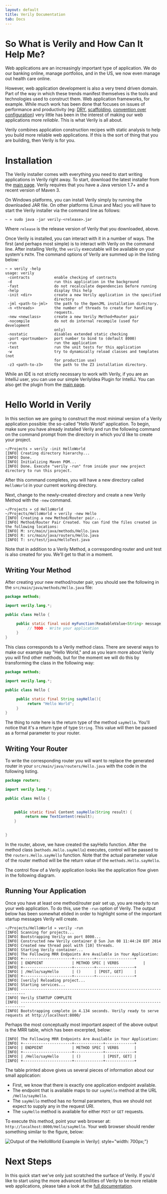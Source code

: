 ```yaml
---
layout: default
title: Verily Documentation
tab: Docs
---
```


So What is Verily and How Can It Help Me?
========================================

Web applications are an increasingly important type of application. We do our banking online, manage portfolios, and in the US, we now even manage out health care online. 

However, web application development is also a very trend driven domain. Part of the way in which these trends manifest themselves is the tools and technologies used to construct them. Web application frameworks, for example. While much work has been done that focuses on issues of performance and productivity (eg: [DRY](http://en.wikipedia.org/wiki/Don't_repeat_yourself), [scaffolding](http://en.wikipedia.org/wiki/Scaffold_(programming)), [convention over configuration](http://en.wikipedia.org/wiki/Convention_over_configuration)) very little has been in the interest of making our web applications more *reliable*. This is what Verily is all about. 

Verily combines application construction recipes with static analysis to help you build more reliable web applications. If this is the sort of thing that you are building, then Verily is for you. 


Installation 
========================

The Verily installer comes with everything you need to start writing applications in Verily right away. To start, download the latest installer from the [main page](/). Verily requires that you have a Java version 1.7+ and a recent version of Maven 3. 

On Windows platforms, you can install Verily simply by running the downloaded JAR file. On other platforms (Linux and Mac) you will have to start the Verily installer via the command line as follows:

~~~ shell
~ » sudo java -jar verily-<release>.jar
~~~

Where `release` is the release version of Verily that you downloaded, above.

Once Verily is installed, you can interact with it in a number of ways. The first (and perhaps most simple) is to interact with Verily on the command line. After installing Verily, the `verily` executable will be available on your system's `PATH`. The command options of Verily are summed up in the listing below:

~~~ shell
~ » verily -help                                                                                                               
usage: verily
 -contracts           enable checking of contracts
 -d                   run this application in the background
 -fast                do not recalculate dependencies before running
 -help                display this help
 -init <dir>          create a new Verily application in the specified
                      directory
 -jml <path-to-jml>   the path to the OpenJML installation directory.
 -n <threads>         the number of threads to create for handling
                      requests.
 -new <newclass>      create a new Verily Method+Router pair
 -nocompile           do not do internal recompile (used for development
                      only)
 -nostatic            disables extended static checking
 -port <portnumber>   port number to bind to (default 8000)
 -run                 run the application
 -test                run the unit tests for this application
 -w                   try to dynamically reload classes and templates (not
                      for production use)
 -z3 <path-to-z3>     the path to the Z3 installation directory.
~~~

While an IDE is not strictly necessary to work with Verily, if you are an IntelliJ user, you can use our simple VerilyIdea Plugin for IntelliJ. You can also get the plugin from the [main page](/). 


Hello World in Verily
=====================

In this section we are going to construct the most minimal version of a Verily application possible: the so-called "Hello World" application. To begin, make sure you have already installed Verily and run the following command on the command prompt from the directory in which you'd like to create your project.

~~~ shell
~/Projects » verily -init HelloWorld                                                                                           
[INFO] Creating directory hierarchy...
[INFO] Done.
[INFO] Initializing Maven POM...
[INFO] Done. Execute "verily -run" from inside your new project directory to run this project.
~~~

After this command completes, you will have a new directory called `HelloWorld` in your current working directory. 

Next, change to the newly-created directory and create a new Verily Method with the `-new` command. 

~~~ shell 
~/Projects » cd HelloWorld 
~/Projects/HelloWorld » verily -new Hello                                                                                      
[INFO] Creating a new Method/Router pair...
[INFO] Method/Router Pair Created. You can find the files created in the following locations:
[INFO] M: src/main/java/methods/Hello.java
[INFO] R: src/main/java/routers/Hello.java
[INFO] T: src/test/java/HelloTest.java
~~~

Note that in addition to a Verily Method, a corresponding router and unit test is also created for you. We'll get to that in a moment. 

Writing Your Method
-------------------

After creating your new method/router pair, you should see the following in the `src/main/java/methods/Hello.java` file: 

~~~ java
package methods;

import verily.lang.*;

public class Hello {

     public static final void myFunction(ReadableValue<String> message){
          // TODO - Write your application
     }
}
~~~
 
This class corresponds to a Verily method class. There are several ways to make our example say "Hello World," and as you learn more about Verily you will find other methods, but for the moment we will do this by transforming the class in the following way:

~~~ java
package methods;

import verily.lang.*;

public class Hello {

     public static final String sayHello(){
	      return "Hello World";
     }
}
~~~

The thing to note here is the return type of the method `sayHello`. You'll notice that it's a return type of type `String`. This value will then be passed as a formal parameter to your router.

Writing Your Router
-------------------

To write the corresponding router you will want to replace the generated router in your `src/main/java/routers/Hello.java` with the code in the following listing. 

~~~ java
package routers;

import verily.lang.*;

public class Hello {
    

    public static final Content sayHello(String result) {
	     return new TextContent(result);
    }
    

}
~~~

In the router, above, we have created the sayHello function. After the method class (`methods.Hello.sayHello`) executes, control will be passed to the `routers.Hello.sayHello` function. Note that the actual parameter value of the router method will be the return value of the `methods.Hello.sayHello`.

The control flow of a Verily application looks like the application flow given in the following diagram. 


Running Your Application
------------------------

Once you have at least one method/router pair set up, you are ready to run your web application. To do this, use the `-run` option of Verily. The output below has been somewhat elided in order to highlight some of the important startup messages Verily will create. 


~~~ shell
~/Projects/HelloWorld » verily -run
[INFO] Scanning for projects...
[INFO] Bootstrapping Verily on port 8000...
[INFO] Constructed new Verily container @ Sun Jun 08 11:44:24 EDT 2014
[INFO] Created new thread pool with [10] threads.
[INFO] Starting Verily container...
[INFO] The Following MRR Endpoints Are Available in Your Application:
[INFO] +----------------------+---------+-----------------+
[INFO] | ENDPOINT             | METHOD SPEC | VERBS           |
[INFO] +----------------------+---------+-----------------+
[INFO] | /Hello/sayHello      | ()      | [POST, GET]     |
[INFO] +----------------------+---------+-----------------+
[INFO] [verily] Reloading project...
[INFO] Starting services...
[INFO] ------------------------------------------------------------------------
[INFO] Verily STARTUP COMPLETE
[INFO] ------------------------------------------------------------------------
[INFO] Bootstrapping complete in 4.134 seconds. Verily ready to serve requests at http://localhost:8000/
~~~

Perhaps the most conceptually most important aspect of the above output is the MRR table, which has been excerpted, below:

~~~ shell
[INFO] The Following MRR Endpoints Are Available in Your Application:
[INFO] +----------------------+-------------+-------------+
[INFO] | ENDPOINT             | METHOD SPEC | VERBS       |
[INFO] +----------------------+-------------+-------------+
[INFO] | /Hello/sayHello      | ()          | [POST, GET] |
[INFO] +----------------------+-------------+-------------+
~~~

The table printed above gives us several pieces of information about our small application:

* First, we know that there is exactly one application endpoint available. 
* The endpoint that is available maps to our `sayHello` method at the URL `/Hello/sayHello`.
* The `sayHello` method has no formal parameters, thus we should not expect to supply any in the request URI. 
* The `sayHello` method is available for either `POST` or `GET` requests. 

To execute this method, point your web browser at: `http://localhost:8000/Hello/sayHello`. Your web browser should render something similar to the figure, below:

![Output of the HelloWorld Example in Verily](/images/hello-world.png){: style="width: 700px;"}


Next Steps
==========

In this quick start we've only just scratched the surface of Verily. If you'd like to start using the more advanced facilities of Verily to be more reliable web applications, please take a look at the [full documentation]().
